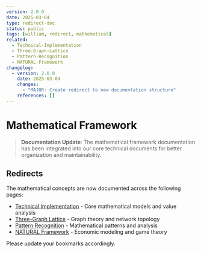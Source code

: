 ```yaml
---
version: 2.0.0
date: 2025-03-04
type: redirect-doc
status: public
tags: [william, redirect, mathematical]
related: 
  - Technical-Implementation
  - Three-Graph-Lattice
  - Pattern-Recognition
  - NATURAL-Framework
changelog:
  - version: 2.0.0
    date: 2025-03-04
    changes:
      - "MAJOR: Create redirect to new documentation structure"
    references: []
---
```


# Mathematical Framework

> **Documentation Update**: The mathematical framework documentation has been integrated into our core technical documents for better organization and maintainability.

## Redirects

The mathematical concepts are now documented across the following pages:

- [Technical Implementation](Technical-Implementation#value-ranking-system) - Core mathematical models and value analysis
- [Three-Graph Lattice](Three-Graph-Lattice) - Graph theory and network topology
- [Pattern Recognition](Pattern-Recognition) - Mathematical patterns and analysis
- [NATURAL Framework](NATURAL-Framework) - Economic modeling and game theory

Please update your bookmarks accordingly.
